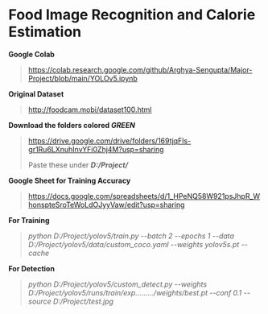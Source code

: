 # Food Image Recognition and Calorie Estimation
**Google Colab**
> https://colab.research.google.com/github/Arghya-Sengupta/Major-Project/blob/main/YOLOv5.ipynb


**Original Dataset**
> http://foodcam.mobi/dataset100.html


**Download the folders colored _GREEN_**
> https://drive.google.com/drive/folders/169tjqFIs-gr1Ru6LXnuhInvYFi0Zhj4M?usp=sharing
> 
> Paste these under ***D:/Project/***


**Google Sheet for Training Accuracy**
> https://docs.google.com/spreadsheets/d/1_HPeNQ58W921psJhpR_WhonspteSroTeWoLdOJyyVaw/edit?usp=sharing

**For Training**
> *python D:/Project/yolov5/train.py --batch 2 --epochs 1 --data D:/Project/yolov5/data/custom_coco.yaml --weights yolov5s.pt --cache*

**For Detection**
> *python D:/Project/yolov5/custom_detect.py --weights D:/Project/yolov5/runs/train/exp........./weights/best.pt --conf 0.1 --source D:/Project/test.jpg*
